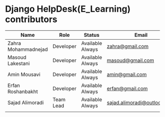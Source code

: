 # Django HelpDesk(E_Learning) contributors

|  Name               	| Role      	| Status           	| Email                       	|
|---------------------	|-----------	|------------------	|-----------------------------	|
| Zahra Mohammadnejad 	| Developer 	| Available Always 	| zahra@gmail.com             	|
| Masoud Lakestani    	| Developer 	| Available Always 	| masoud@gmail.com            	|
| Amin Mousavi        	| Developer 	| Available Always 	| amin@gmail.com              	|
| Erfan Roshanbakht   	| Developer 	| Available Always 	| erfan@gmail.com             	|
| Sajad Alimoradi     	| Team Lead 	| Available Always 	| sajad.alimoradi@outlook.com 	|
|                     	|           	|                  	|                             	|
